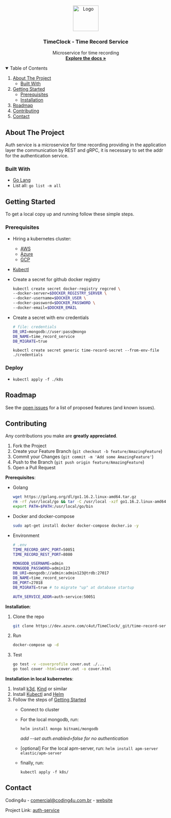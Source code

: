 <!--
*** Thanks for checking out the Best-README-Template. If you have a suggestion
*** that would make this better, please fork the repo and create a pull request
*** or simply open an issue with the tag "enhancement".
*** Thanks again! Now go create something AMAZING! :D
***
***
***
*** To avoid retyping too much info. Do a search and replace for the following:
*** github_username, repo_name, twitter_handle, email, project_title, project_description
-->

<!-- PROJECT SHIELDS -->
<!--
*** I'm using markdown "reference style" links for readability.
*** Reference links are enclosed in brackets [ ] instead of parentheses ( ).
*** See the bottom of this document for the declaration of the reference variables
*** for contributors-url, forks-url, etc. This is an optional, concise syntax you may use.
*** https://www.markdownguide.org/basic-syntax/#reference-style-links
-->

<!-- PROJECT LOGO -->
<br />
<p align="center">
  <a href="https://dev.azure.com/c4ut/TimeClock/_git/time-record-service">
    <img src="images/logo.png" alt="Logo" width="80" height="80">
  </a>

  <h3 align="center">TimeClock - Time Record Service</h3>

  <p align="center">
    Microservice for time recording
    <br />
    <a href="https://dev.azure.com/c4ut/TimeClock/_git/time-record-service"><strong>Explore the docs »</strong></a>
    <!-- <br />
    <br />
    <a href="https://dev.azure.com/c4ut/TimeClock/_git/time-record-service">View Demo</a>
    ·
    <a href="https://dev.azure.com/c4ut/TimeClock/_git/time-record-service">Report Bug</a>
    ·
    <a href="https://dev.azure.com/c4ut/TimeClock/_git/time-record-service">Request Feature</a>-->
  </p>
</p>

<!-- TABLE OF CONTENTS -->
<details open="open">
  <summary>Table of Contents</summary>
  <ol>
    <li>
      <a href="#about-the-project">About The Project</a>
      <ul>
        <li><a href="#built-with">Built With</a></li>
      </ul>
    </li>
    <li>
      <a href="#getting-started">Getting Started</a>
      <ul>
        <li><a href="#prerequisites">Prerequisites</a></li>
        <li><a href="#installation">Installation</a></li>
      </ul>
    </li>
    <!-- <li><a href="#usage">Usage</a></li> -->
    <li><a href="#roadmap">Roadmap</a></li>
    <li><a href="#contributing">Contributing</a></li>
    <!-- <li><a href="#license">License</a></li> -->
    <li><a href="#contact">Contact</a></li>
    <!-- <li><a href="#acknowledgements">Acknowledgements</a></li> -->
  </ol>
</details>

<!-- ABOUT THE PROJECT -->
## About The Project

Auth service is a microservice for time recording providing in the application layer the communication by REST and gRPC, it is necessary to set the addr for the authentication service.

<!-- [![Product Name Screen Shot][product-screenshot]](https://example.com) -->
<!--
Here's a blank template to get started:
**To avoid retyping too much info. Do a search and replace with your text editor for the following:**
`github_username`, `repo_name`, `twitter_handle`, `email`, `project_title`, `project_description` -->

### Built With

- [Go Lang](https://golang.org/)
- List all: `go list -m all`

<!-- GETTING STARTED -->
## Getting Started

To get a local copy up and running follow these simple steps.

### Prerequisites

- Hiring a kubernetes cluster:
  - [AWS](https://aws.amazon.com/pt/eks/?whats-new-cards.sort-by=item.additionalFields.postDateTime&whats-new-cards.sort-order=desc&eks-blogs.sort-by=item.additionalFields.createdDate&eks-blogs.sort-order=desc)
  - [Azure](https://azure.microsoft.com/pt-br/services/kubernetes-service/)
  - [GCP](https://cloud.google.com/kubernetes-engine)

- [Kubectl](https://kubernetes.io/docs/tasks/tools/#kubectl)

- Create a secret for github docker registry

  ```sh
  kubectl create secret docker-registry regcred \
  --docker-server=$DOCKER_REGISTRY_SERVER \
  --docker-username=$DOCKER_USER \
  --docker-password=$DOCKER_PASSWORD \
  --docker-email=$DOCKER_EMAIL
  ```

- Create a secret with env credentials

  ```sh
  # file: credentials
  DB_URI=mongodb://user:pass@mongo
  DB_NAME=time_record_service
  DB_MIGRATE=true
  ```

  `kubectl create secret generic time-record-secret --from-env-file ./credentials`

### Deploy

- `kubectl apply -f ./k8s`

<!-- USAGE EXAMPLES -->
<!-- ## Usage

Use this space to show useful examples of how a project can be used. Additional screenshots, code examples and demos work well in this space. You may also link to more resources.

_For more examples, please refer to the [Documentation](https://example.com)_ -->

<!-- ROADMAP -->
## Roadmap

See the [open issues](https://dev.azure.com/c4ut/TimeClock/_backlogs/backlog/TimeClock%20Team/Epics) for a list of proposed features (and known issues).

<!-- CONTRIBUTING -->
## Contributing

Any contributions you make are **greatly appreciated**.

1. Fork the Project
2. Create your Feature Branch (`git checkout -b feature/AmazingFeature`)
3. Commit your Changes (`git commit -m 'Add some AmazingFeature'`)
4. Push to the Branch (`git push origin feature/AmazingFeature`)
5. Open a Pull Request

__Prerequisites__:

- Golang

  ```sh
  wget https://golang.org/dl/go1.16.2.linux-amd64.tar.gz
  rm -rf /usr/local/go && tar -C /usr/local -xzf go1.16.2.linux-amd64.tar.gz
  export PATH=$PATH:/usr/local/go/bin
  ```

- Docker and docker-compose

  ```sh
  sudo apt-get install docker docker-compose docker.io -y
  ```

- Environment

  ```sh
  # .env
  TIME_RECORD_GRPC_PORT=50051
  TIME_RECORD_REST_PORT=8080

  MONGODB_USERNAME=admin
  MONGODB_PASSWORD=admin123
  DB_URI=mongodb://admin:admin123@trdb:27017
  DB_NAME=time_record_service
  DB_PORT=27018
  DB_MIGRATE=true # to migrate "up" at database startup

  AUTH_SERVICE_ADDR=auth-service:50051
  ```

__Installation__:

1. Clone the repo

   ```sh
   git clone https://dev.azure.com/c4ut/TimeClock/_git/time-record-service.git
   ```

2. Run

   ```sh
   docker-compose up -d
   ```

3. Test

   ```sh
   go test -v -coverprofile cover.out ./...
   go tool cover -html=cover.out -o cover.html
   ```

__Installation in local kubernetes__:

1. Install [k3d](https://k3d.io/), [Kind](https://kind.sigs.k8s.io/) or similar
2. Install [Kubectl](https://kubernetes.io/docs/tasks/tools/#kubectl) and [Helm](https://helm.sh/)
3. Follow the steps of [Getting Started](#getting-started)
    - Connect to cluster

    - For the local mongodb, run:

      `helm install mongo bitnami/mongodb`

      _add --set auth.enabled=false for no authentication_

    - [optional] For the local apm-server, run:
      `helm install apm-server elastic/apm-server`

    - finally, run:

      `kubectl apply -f k8s/`
<!-- LICENSE -->
<!-- ## License -->

<!-- Distributed under the MIT License. See `LICENSE` for more information. -->

<!-- CONTACT -->
## Contact

Coding4u - comercial@coding4u.com.br - [website](http://coding4u.com.br)

Project Link: [auth-service](https://dev.azure.com/c4ut/TimeClock/_git/time-record-service)

<!-- ACKNOWLEDGEMENTS -->
<!-- ## Acknowledgements

* []()
* []()
* []() -->

